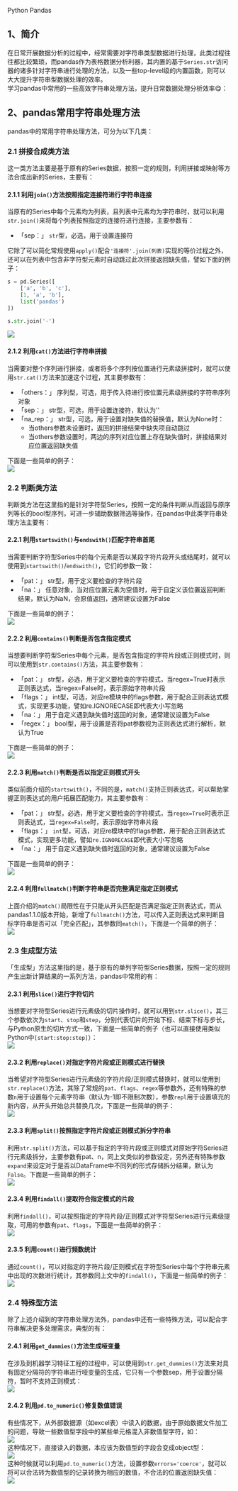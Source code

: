 Python Pandas
<a name="d56R4"></a>
## 1、简介
在日常开展数据分析的过程中，经常需要对字符串类型数据进行处理，此类过程往往都比较繁琐，而pandas作为表格数据分析利器，其内置的基于`Series.str`访问器的诸多针对字符串进行处理的方法，以及一些top-level级的内置函数，则可以大大提升字符串型数据处理的效率。<br />学习pandas中常用的一些高效字符串处理方法，提升日常数据处理分析效率😋：
<a name="T8G08"></a>
## 2、pandas常用字符串处理方法
pandas中的常用字符串处理方法，可分为以下几类：
<a name="hzthv"></a>
### 2.1 拼接合成类方法
这一类方法主要是基于原有的Series数据，按照一定的规则，利用拼接或映射等方法合成出新的Series，主要有：
<a name="mE4WV"></a>
#### 2.1.1 利用`join()`方法按照指定连接符进行字符串连接
当原有的Series中每个元素均为列表，且列表中元素均为字符串时，就可以利用`str.join()`来将每个列表按照指定的连接符进行连接，主要参数有：

- 「sep：」 `str`型，必选，用于设置连接符

它除了可以简化常规使用`apply()`配合`'连接符'.join(列表)`实现的等价过程之外，还可以在列表中包含非字符型元素时自动跳过此次拼接返回缺失值，譬如下面的例子：
```python
s = pd.Series([
    ['a', 'b', 'c'],
    [1, 'a', 'b'],
    list('pandas')
])

s.str.join('-')
```
![](./img/1638795465027-9f3354c3-bdb3-47cb-abee-e23b472b8810.webp)
<a name="ZKne5"></a>
#### 2.1.2 利用`cat()`方法进行字符串拼接
当需要对整个序列进行拼接，或者将多个序列按位置进行元素级拼接时，就可以使用`str.cat()`方法来加速这个过程，其主要参数有：

- 「others：」 序列型，可选，用于传入待进行按位置元素级拼接的字符串序列对象
- 「sep：」 str型，可选，用于设置连接符，默认为''
- 「na_rep：」 str型，可选，用于设置对缺失值的替换值，默认为None时：
   - 当others参数未设置时，返回的拼接结果中缺失项自动跳过
   - 当others参数设置时，两边的序列对应位置上存在缺失值时，拼接结果对应位置返回缺失值

下面是一些简单的例子：<br />![](./img/1638795465023-c8f10dd5-5443-4699-9270-e312de29b0fc.webp)
<a name="NzZWr"></a>
### 2.2 判断类方法
判断类方法在这里指的是针对字符型Series，按照一定的条件判断从而返回与原序列等长的bool型序列，可进一步辅助数据筛选等操作，在pandas中此类字符串处理方法主要有：
<a name="eQvTc"></a>
#### 2.2.1 利用`startswith()`与`endswith()`匹配字符串首尾
当需要判断字符型Series中的每个元素是否以某段字符片段开头或结尾时，就可以使用到`startswith()`/`endswith()`，它们的参数一致：

- 「pat：」 str型，用于定义要检查的字符片段
- 「na：」 任意对象，当对应位置元素为空值时，用于自定义该位置返回判断结果，默认为NaN，会原值返回，通常建议设置为False

下面是一些简单的例子：<br />![](./img/1638795465215-2322c447-aae9-40a0-a303-843293d60d29.webp)
<a name="S6JB6"></a>
#### 2.2.2 利用`contains()`判断是否包含指定模式
当想要判断字符型Series中每个元素，是否包含指定的字符片段或正则模式时，则可以使用到`str.contains()`方法，其主要参数有：

- 「pat：」 str型，必选，用于定义要检查的字符模式，当regex=True时表示正则表达式，当regex=False时，表示原始字符串片段
- 「flags：」 int型，可选，对应re模块中的flags参数，用于配合正则表达式模式，实现更多功能，譬如re.IGNORECASE即代表大小写忽略
- 「na：」 用于自定义遇到缺失值时返回的对象，通常建议设置为False
- 「regex：」 bool型，用于设置是否将pat参数视为正则表达式进行解析，默认为True

下面是一些简单的例子：<br />![](./img/1638795465749-69c88342-7855-4771-8736-490707c348db.webp)
<a name="TXLxx"></a>
#### 2.2.3 利用`match()`判断是否以指定正则模式开头
类似前面介绍的`startswith()`，不同的是，`match()`支持正则表达式，可以帮助掌握正则表达式的用户拓展匹配能力，其主要参数有：

- 「pat：」 str型，必选，用于定义要检查的字符模式，当`regex=True`时表示正则表达式，当`regex=False`时，表示原始字符串片段
- 「flags：」 `int`型，可选，对应re模块中的flags参数，用于配合正则表达式模式，实现更多功能，譬如`re.IGNORECASE`即代表大小写忽略
- 「na：」 用于自定义遇到缺失值时返回的对象，通常建议设置为False

下面是一些简单的例子：<br />![](./img/1638795465665-a158cf4a-6782-4bdd-b494-c2acca71e37a.webp)
<a name="fRmJv"></a>
#### 2.2.4 利用`fullmatch()`判断字符串是否完整满足指定正则模式
上面介绍的`match()`局限性在于只能从开头匹配是否满足指定正则表达式，而从pandas1.1.0版本开始，新增了`fullmatch()`方法，可以传入正则表达式来判断目标字符串是否可以「完全匹配」，其参数同`match()`，下面是一个简单的例子：<br />![](./img/1638795465493-8bab2d55-be81-4f8f-b144-bd0bbd1fd950.webp)
<a name="YIxq8"></a>
### 2.3 生成型方法
「生成型」方法这里指的是，基于原有的单列字符型Series数据，按照一定的规则产生出新计算结果的一系列方法，pandas中常用的有：
<a name="GgwHb"></a>
#### 2.3.1 利用`slice()`进行字符切片
当想要对字符型Series进行元素级的切片操作时，就可以用到`str.slice()`，其三个参数依次为`start`、`stop`和`step`，分别代表切片的开始下标、结束下标与步长，与Python原生的切片方式一致，下面是一些简单的例子（也可以直接使用类似Python中`[start:stop:step]`）：<br />![](./img/1638795465580-6904e7e4-265a-42cb-8dbf-30d332a3f6ab.webp)
<a name="Xq54F"></a>
#### 2.3.2 利用`replace()`对指定字符片段或正则模式进行替换
当希望对字符型Series进行元素级的字符片段/正则模式替换时，就可以使用到`str.replace()`方法，其除了常规的`pat`、`flags`、`regex`等参数外，还有特殊的参数`n`用于设置每个元素字符串（默认为-1即不限制次数），参数`repl`用于设置填充的新内容，从开头开始总共替换几次，下面是一些简单的例子：<br />![](./img/1638795465857-61b124c9-5aef-435b-832b-21418599c880.webp)
<a name="avqfl"></a>
#### 2.3.3 利用`split()`按照指定字符片段或正则模式拆分字符串
利用`str.split()`方法，可以基于指定的字符片段或正则模式对原始字符Series进行元素级拆分，主要参数有pat、n，同上文类似的参数设定，另外还有特殊参数`expand`来设定对于是否以DataFrame中不同列的形式存储拆分结果，默认为`False`。下面是一些简单的例子：<br />![](./img/1638795466243-8ed00ff2-bfdd-4011-89c2-c257ff37d58a.webp)
<a name="kvl4U"></a>
#### 2.3.4 利用`findall()`提取符合指定模式的片段
利用`findall()`，可以按照指定的字符片段/正则模式对字符型Series进行元素级提取，可用的参数有`pat`、`flags`，下面是一些简单的例子：<br />![](./img/1638795466028-e131decc-0713-4068-8aab-15c4cdb7d073.webp)
<a name="jPnk6"></a>
#### 2.3.5 利用`count()`进行频数统计
通过`count()`，可以对指定的字符片段/正则模式在字符型Series中每个字符串元素中出现的次数进行统计，其参数同上文中的`findall()`，下面是一些简单的例子：<br />![](./img/1638795466058-73c192cb-1f73-4015-a68d-0d162e6d1987.webp)
<a name="lKwEy"></a>
### 2.4 特殊型方法
除了上述介绍到的字符串处理方法外，pandas中还有一些特殊方法，可以配合字符串解决更多处理需求，典型的有：
<a name="bK9LA"></a>
#### 2.4.1 利用`get_dummies()`方法生成哑变量
在涉及到机器学习特征工程的过程中，可以使用到`str.get_dummies()`方法来对具有固定分隔符的字符串进行哑变量的生成，它只有一个参数sep，用于设置分隔符，暂时不支持正则模式：<br />![](./img/1638795466345-7492c0ce-faf4-4a6f-9452-5b50c44a5be3.webp)
<a name="RVq7K"></a>
#### 2.4.2 利用`pd.to_numeric()`修复数值错误
有些情况下，从外部数据源（如excel表）中读入的数据，由于原始数据文件加工的问题，导致一些数值型字段中的某些单元格混入非数值型字符，如：<br />![](./img/1638795466542-073f2027-90b7-4c1c-8fe3-30c73d031b64.webp)<br />这种情况下，直接读入的数据，本应该为数值型的字段会变成object型：<br />![](./img/1638795466658-544558f2-f571-4fb9-9035-7ce7eb1fd7f8.webp)<br />这种时候就可以利用`pd.to_numeric()`方法，设置参数`errors='coerce'`，就可以将可以合法转为数值型的记录转换为相应的数值，不合法的位置返回缺失值：<br />![](./img/1638795466467-af2e9d4a-e5b9-454b-addb-a4786c03cfe2.webp)

